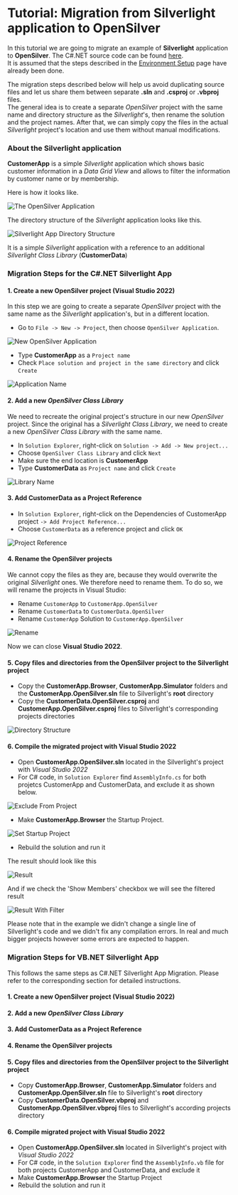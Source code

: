 # Tutorial: Migration from Silverlight application to OpenSilver

In this tutorial we are going to migrate an example of **Silverlight** application to **OpenSilver**. The C#.NET source code can be found [here](https://github.com/OpenSilver/CustomerApp).\
It is assumed that the steps described in the [Environment Setup](environment-setup.md) page have already been done.

The migration steps described below will help us avoid duplicating source files and let us share them between separate **.sln** and **.csproj** or **.vbproj** files.\
The general idea is to create a separate *OpenSilver* project with the same name and directory structure as the *Silverlight*'s, then rename the solution and the project names. After that, we can simply copy the files in the actual *Silverlight* project's location and use them without manual modifications.

### About the Silverlight application
**CustomerApp** is a simple *Silverlight* application which shows basic customer information in a *Data Grid View* and allows to filter the information by customer name or by membership.

Here is how it looks like.

![The OpenSilver Application](/images/CustomerAppOpensilver.png "The OpenSilver Application")

The directory structure of the *Silverlight* application looks like this.

![Silverlight App Directory Structure](/images/SilverlightAppDirectoryStructure.png "Silverlight App Directory Structure")

It is a simple *Silverlight* application with a reference to an additional *Silverlight Class Library* (**CustomerData**)

### Migration Steps for the C#.NET Silverlight App

#### 1. Create a new OpenSilver project (Visual Studio 2022)
In this step we are going to create a separate *OpenSilver* project with the same name as the *Silverlight* application's, but in a different location.

- Go to `File -> New -> Project`, then choose `OpenSilver Application`.

![New OpenSilver Application](/images/NewOpenSilverApplication.png "New OpenSilver Application")

- Type **CustomerApp** as a `Project name`
- Check `Place solution and project in the same directory` and click `Create`

![Application Name](/images/ApplicationName.png "Application Name")

#### 2. Add a new *OpenSilver Class Library*
We need to recreate the original project's structure in our new *OpenSilver* project. Since the original has a *Silverlight Class Library*, we need to create a new *OpenSilver Class Library* with the same name.

- In `Solution Explorer`, right-click on `Solution -> Add -> New project...`
- Choose `OpenSilver Class Library` and click `Next`
- Make sure the end location is **CustomerApp**
- Type **CustomerData** as `Project name` and click `Create`

![Library Name](/images/LibraryName.png "Library Name")

#### 3. Add CustomerData as a Project Reference

- In `Solution Explorer`, right-click on the Dependencies of CustomerApp project `-> Add Project Reference...`
- Choose `CustomerData` as a reference project and click `OK`

![Project Reference](/images/ProjectReference.png "Project Reference")

#### 4. Rename the OpenSilver projects
We cannot copy the files as they are, because they would overwrite the original *Silverlight* ones. We therefore need to rename them. To do so, we will rename the projects in Visual Studio:

- Rename `CustomerApp` to `CustomerApp.OpenSilver`
- Rename `CustomerData` to `CustomerData.OpenSilver`
- Rename `CustomerApp` Solution to `CustomerApp.OpenSilver`

![Rename](/images/Rename.png "Rename")

Now we can close **Visual Studio 2022**.

#### 5. Copy files and directories from the OpenSilver project to the Silverlight project

- Copy the **CustomerApp.Browser**, **CustomerApp.Simulator** folders and the **CustomerApp.OpenSilver.sln** file to Silverlight's **root** directory
- Copy the **CustomerData.OpenSilver.csproj** and **CustomerApp.OpenSilver.csproj** files to Silverlight's corresponding projects directories

![Directory Structure](/images/DirectoryStructure.png "Directory Structure")

#### 6. Compile the migrated project with Visual Studio 2022

- Open **CustomerApp.OpenSilver.sln** located in the Silverlight's project with *Visual Studio 2022*
- For C# code, in `Solution Explorer` find `AssemblyInfo.cs` for both projetcs CustomerApp and CustomerData, and exclude it as shown below.

![Exclude From Project](/images/ExcludeFromProject.png "Exclude From Project")

- Make **CustomerApp.Browser** the Startup Project.

![Set Startup Project](/images/SetStartupProject.png "Set Startup Project")

- Rebuild the solution and run it

The result should look like this

![Result](/images/Result.png "Result")

And if we check the 'Show Members' checkbox we will see the filtered result

![Result With Filter](/images/ResultWithFilter.png "Result With Filter")

Please note that in the example we didn't change a single line of Silverlight's code and we didn't fix any compilation errors. In real and much bigger projects however some errors are expected to happen.

### Migration Steps for VB.NET Silverlight App

This follows the same steps as C#.NET Silverlight App Migration. Please refer to the corresponding section for detailed instructions.
#### 1. Create a new OpenSilver project (Visual Studio 2022)
#### 2. Add a new *OpenSilver Class Library*
#### 3. Add CustomerData as a Project Reference
#### 4. Rename the OpenSilver projects
#### 5. Copy files and directories from the OpenSilver project to the Silverlight project

- Copy **CustomerApp.Browser**, **CustomerApp.Simulator** folders and **CustomerApp.OpenSilver.sln** file to Silverlight's **root** directory
- Copy **CustomerData.OpenSilver.vbproj** and **CustomerApp.OpenSilver.vbproj** files to Silverlight's according projects directory

#### 6. Compile migrated project with Visual Studio 2022

- Open **CustomerApp.OpenSilver.sln** located in Silverlight's project with *Visual Studio 2022*
- For C# code, in the `Solution Explorer` find the `AssemblyInfo.vb` file for both projects CustomerApp and CustomerData, and exclude it
- Make **CustomerApp.Browser** the Startup Project
- Rebuild the solution and run it

